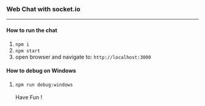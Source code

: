 ### Web Chat with socket.io

___

#### How to run the chat

1. `npm i`
2. `npm start`
3. open browser and navigate to: `http://localhost:3000`

#### How to debug on Windows

1. `npm run debug:windows` <br> <br>
   Have Fun !

